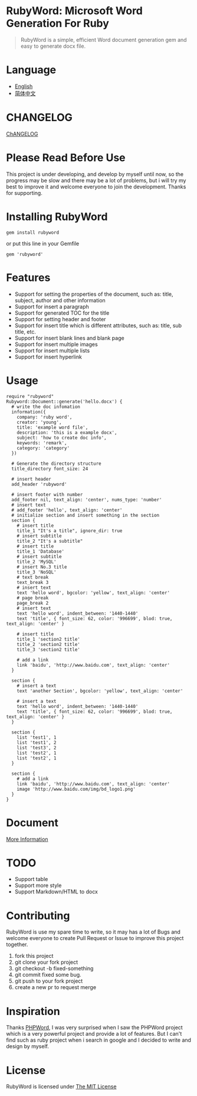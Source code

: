 # RubyWord: Microsoft Word Generation For Ruby
> RubyWord is a simple, efficient Word document generation gem and easy to generate docx file.

# Language
* [English](README.md)
* [简体中文](README.cn.md)

# CHANGELOG
[ChANGELOG](CHANGELOG.md)

# Please Read Before Use
This project is under developing, and develop by myself until now, so the progress may be slow and there may be a lot of problems, but i will try my best to improve it and welcome everyone to join the development. Thanks for supporting.

# Installing RubyWord
```
gem install rubyword
```
or put this line in your Gemfile
```
gem 'rubyword'
```
# Features
+ Support for setting the properties of the document, such as: title, subject, author and other information
+ Support for insert a paragraph
+ Support for generated TOC for the title
+ Support for setting header and footer
+ Support for insert title which is different attributes, such as: title, sub title, etc.
+ Support for insert blank lines and blank page
+ Support for insert multiple images 
+ Support for insert multiple lists 
+ Support for insert hyperlink 

# Usage
```
require "rubyword"
Rubyword::Document::generate('hello.docx') {
  # write the doc infomation
  information({
    company: 'ruby word',
    creator: 'young',
    title: 'example word file',
    description: 'this is a example docx',
    subject: 'how to create doc info',
    keywords: 'remark',
    category: 'category'
  })
  
  # Generate the directory structure
  title_directory font_size: 24

  # insert header
  add_header 'rubyword'

  # insert footer with number
  add_footer nil, text_align: 'center', nums_type: 'number'
  # insert text
  # add_footer 'hello', text_align: 'center'
  # initialize section and insert something in the section
  section {
    # insert title
    title_1 "It's a title", ignore_dir: true 
    # insert subtitle
    title_2 "It's a subtitle"
    # insert title
    title_1 'Database'
    # insert subtitle
    title_2 'MySQL'
    # insert No.3 title
    title_3 'NoSQL'
    # text break
    text_break 3
    # insert text
    text 'hello word', bgcolor: 'yellow', text_align: 'center'
    # page break
    page_break 2
    # insert text
    text 'hello word', indent_between: '1440-1440'
    text 'title', { font_size: 62, color: '996699', blod: true, text_align: 'center' }

    # insert title
    title_1 'section2 title'
    title_2 'section2 title'
    title_3 'section2 title'

    # add a link
    link 'baidu', 'http://www.baidu.com', text_align: 'center'
  }

  section {
    # insert a text
    text 'another Section', bgcolor: 'yellow', text_align: 'center'

    # insert a text
    text 'hello word', indent_between: '1440-1440'
    text 'title', { font_size: 62, color: '996699', blod: true, text_align: 'center' }
  }

  section {
    list 'test1', 1
    list 'test1', 2
    list 'test3', 2
    list 'test2', 1
    list 'test2', 1
  }

  section {
    # add a link
    link 'baidu', 'http://www.baidu.com', text_align: 'center'
    image 'http://www.baidu.com/img/bd_logo1.png'
  }
}
```
# Document
[More Information](doc/README.md)

# TODO
+ Support table
+ Support more style
+ Support Markdown/HTML to docx

# Contributing
RubyWord is use my spare time to write, so it may has a lot of Bugs and welcome everyone to create Pull Request or Issue to improve this project together.
1. fork this project
2. git clone your fork project
3. git checkout -b fixed-something
4. git commit fixed some bug.
5. git push to your fork project
6. create a new pr to request merge

# Inspiration
Thanks [PHPWord](https://github.com/PHPOffice/PHPWord), I was very surprised when I saw the PHPWord project which is a very powerful project and provide a lot of features. But I can't find such as ruby project when i search in google and I decided to write and design by myself.

# License
RubyWord is licensed under [The MIT License](LICENSE)